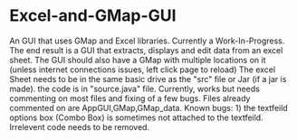 # Excel-and-GMap-GUI
An GUI that uses GMap and Excel libraries.
Currently a Work-In-Progress.
The end result is a GUI that extracts, displays and edit data from an excel sheet.
The GUI should also have a GMap with multiple locations on it (unless internet connections issues, left click page to reload)
The excel Sheet needs to be in the same basic drive as the "src" file or Jar (if a jar is made). the code is in "source.java" file.
Currently, works but needs commenting on most files and fixing of a few bugs.
Files already commented on are AppGUI,GMap,GMap_data.
Known bugs: 1) the textfeild options box (Combo Box) is sometimes not attached to the textfeild.
Irrelevent code needs to be removed.
